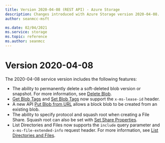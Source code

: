 ```yaml
---
title: Version 2020-04-08 (REST API) - Azure Storage
description: Changes introduced with Azure Storage version 2020-04-08.
author: seanmcc-msft

ms.date: 02/04/2021
ms.service: storage
ms.topic: reference
ms.author: seanmcc
---
```


# Version 2020-04-08
  
The 2020-04-08 service version includes the following features:

- The ability to permanently delete a soft-deleted blob version or snapshot.  For more information, see [Delete Blob](Delete-Blob.md).
- [Get Blob Tags](get-blob-tags.md) and [Set Blob Tags](set-blob-tags.md) now support the `x-ms-lease-id` header.
- A new API [Put Blob from URL](put-blob-from-url.md) allows a block blob to be created from an existing blob.
- The ability to specify protocol and squash root when creating a File Share.  Squash root can also be set with [Set Share Properties](Set-Share-Properties.md).
- List Directories and Files now supports the `include` query parameter and `x-ms-file-extended-info` request header.  For more information, see [List Directories and Files](List-Directories-and-Files.md).